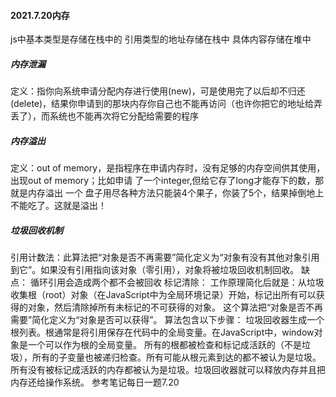 #### 2021.7.20内存
js中基本类型是存储在栈中的 引用类型的地址存储在栈中 具体内容存储在堆中

##### 内存泄漏
定义：指你向系统申请分配内存进行使用(new)，可是使用完了以后却不归还(delete)，结果你申请到的那块内存你自己也不能再访问（也许你把它的地址给弄丢了），而系统也不能再次将它分配给需要的程序
##### 内存溢出
定义：out of memory，是指程序在申请内存时，没有足够的内存空间供其使用，出现out of memory；比如申请 了一个integer,但给它存了long才能存下的数，那就是内存溢出
      一个 盘子用尽各种方法只能装4个果子，你装了5个，结果掉倒地上不能吃了。这就是溢出！

##### 垃圾回收机制
引用计数法：此算法把“对象是否不再需要”简化定义为“对象有没有其他对象引用到它”。如果没有引用指向该对象（零引用），对象将被垃圾回收机制回收。
缺点： 循环引用会造成两个都不会被回收
标记清除：
  工作原理简化后就是：从垃圾收集根（root）对象（在JavaScript中为全局环境记录）开始，标记出所有可以获得的对象，然后清除掉所有未标记的不可获得的对象。
  这个算法把“对象是否不再需要”简化定义为“对象是否可以获得”。
  算法包含以下步骤：
    垃圾回收器生成一个根列表。根通常是将引用保存在代码中的全局变量。在JavaScript中，window对象是一个可以作为根的全局变量。
    所有的根都被检查和标记成活跃的（不是垃圾），所有的子变量也被递归检查。所有可能从根元素到达的都不被认为是垃圾。
    所有没有被标记成活跃的内存都被认为是垃圾。垃圾回收器就可以释放内存并且把内存还给操作系统。
参考笔记每日一题7.20